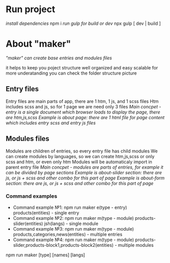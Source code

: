# Run project

_install dependencies_
npm i
_run gulp for build or dev_
npx gulp [ dev | build ]

# About "maker"

_"maker" can create base entries and modules files_

it helps to keep you poject structure well organized and easy scalable
for more underatanding you can check the folder structure picture

## Entry files

Entry files are main parts of app, there are 1 htm, 1 js, and 1 scss files
Htm includes scss and js, so for 1 page we are need only 3 files
_Main concpet - entry is a single document which browser loads to display the page, there are htm,js,scss_
_Example is about page: there are 1 html file for page content which includes entry scss and entry js files_

## Modules files

Modules are children of entries, so every entry file has child modules
We can create modules by languages, so we can create htm,js,scss or only scss and htm, or even only htm
Modules will be automaticaly import in parent entry file
_Main concpet - modules are parts of entries, for example it can be divided by page sections_
_Example is about-slider section: there are js, or js + scss and other combo for this part of page_
_Example is about-form section: there are js, or js + scss and other combo for this part of page_

### Command examples

-   Command example №1: npm run maker e(type - entry) products(entities) - single entry
-   Command example №2: npm run maker m(type - module) products-slider(entities) jsh(langs) - single module
-   Command example №3: npm run maker m(type - module) products,categories,news(entities) - multiple entries
-   Command example №4: npm run maker m(type - module) products-slider,products-block1,products-block2(entities) - multiple modules

npm run maker [type] [names] [langs]
